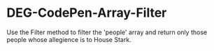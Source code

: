 # DEG-CodePen-Array-Filter
Use the Filter method to filter the 'people' array and return only those people whose allegience is to House Stark.
